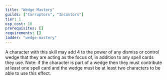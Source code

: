 ```yaml
---
title: "Wedge Mastery"
guilds: ["Corruptors", "Incantors"]
tier: 1
osp_cost: 10
prerequisites: []
requirements: []
ladder: "wedge-mastery"
---
```

A character with this skill may add 4 to the power of any dismiss or control wedge that they are acting as the focus of, in addition to any spell cards they use. Note: if the character is part of a wedge then they must contribute at least one spell card and the wedge must be at least two characters to be able to use this effect.